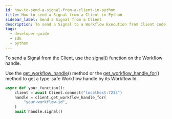```yaml
---
id: how-to-send-a-signal-from-a-client-in-python
title: How to send a Signal from a Client in Python
sidebar_label: Send a Signal from a Client
description: To send a Signal to a Workflow Execution from Client code, use the signal() method on the Workflow handle.
tags:
  - developer-guide
  - sdk
  - python
---
```


To send a Signal from the Client, use the [signal()](https://python.temporal.io/temporalio.client.WorkflowHandle.html#signal) function on the Workflow handle.

Use the [get_workflow_handle()](https://python.temporal.io/temporalio.client.Client.html#get_workflow_handle) method or the [get_workflow_handle_for()](https://python.temporal.io/temporalio.client.Client.html#get_workflow_handle_for) method to get a type-safe Workflow handle by its Workflow Id.

```python
async def your_function():
    client = await Client.connect("localhost:7233")
    handle = client.get_workflow_handle_for(
        "your-workflow-id",
    )
    await handle.signal()
```
